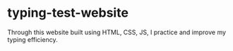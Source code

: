# typing-test-website
Through this website built using HTML, CSS, JS, I practice and improve my typing efficiency.
